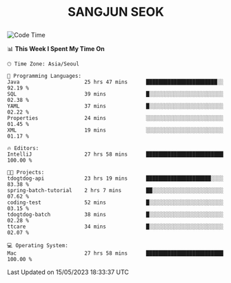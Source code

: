 <h1>
 <p align="center">
   SANGJUN SEOK
 </p>
</h1>

<!--START_SECTION:waka-->
![Code Time](http://img.shields.io/badge/Code%20Time-2%2C568%20hrs%2037%20mins-blue)

📊 **This Week I Spent My Time On** 

```text
🕑︎ Time Zone: Asia/Seoul

💬 Programming Languages: 
Java                     25 hrs 47 mins      ███████████████████████░░   92.19 % 
SQL                      39 mins             █░░░░░░░░░░░░░░░░░░░░░░░░   02.38 % 
YAML                     37 mins             █░░░░░░░░░░░░░░░░░░░░░░░░   02.22 % 
Properties               24 mins             ░░░░░░░░░░░░░░░░░░░░░░░░░   01.45 % 
XML                      19 mins             ░░░░░░░░░░░░░░░░░░░░░░░░░   01.17 % 

🔥 Editors: 
IntelliJ                 27 hrs 58 mins      █████████████████████████   100.00 % 

🐱‍💻 Projects: 
tdogtdog-api             23 hrs 19 mins      █████████████████████░░░░   83.38 % 
spring-batch-tutorial    2 hrs 7 mins        ██░░░░░░░░░░░░░░░░░░░░░░░   07.62 % 
coding-test              52 mins             █░░░░░░░░░░░░░░░░░░░░░░░░   03.15 % 
tdogtdog-batch           38 mins             █░░░░░░░░░░░░░░░░░░░░░░░░   02.28 % 
ttcare                   34 mins             █░░░░░░░░░░░░░░░░░░░░░░░░   02.07 % 

💻 Operating System: 
Mac                      27 hrs 58 mins      █████████████████████████   100.00 % 
```


 Last Updated on 15/05/2023 18:33:37 UTC
<!--END_SECTION:waka-->
